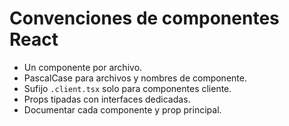 # Convenciones de componentes React

- Un componente por archivo.
- PascalCase para archivos y nombres de componente.
- Sufijo `.client.tsx` solo para componentes cliente.
- Props tipadas con interfaces dedicadas.
- Documentar cada componente y prop principal.
